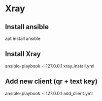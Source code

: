 # Xray

## Install ansible
apt install ansible

## Install Xray 
ansible-playbook -i 127.0.0.1 xray_install.yml

## Add new client (qr + text key)
ansible-playbook -i 127.0.0.1 add_client.yml
